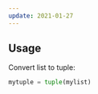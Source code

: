 ```yaml
---
update: 2021-01-27
---
```


## Usage

Convert list to tuple:

```python
mytuple = tuple(mylist)
```
